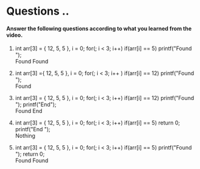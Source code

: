 # Questions ..

#### Answer the following questions according to what you learned from the video.

1. int arr[3] = { 12, 5, 5 }, i = 0; for(; i < 3; i++) if(arr[i] == 5) printf("Found ");  
   Found Found

2. int arr[3] ={ 12, 5, 5 }, i = 0; for(; i < 3; i++ ) if(arr[i] == 12) printf("Found ");  
   Found

3. int arr[3] = { 12, 5, 5 }, i = 0; for(; i < 3; i++) if(arr[i] == 12) printf("Found "); printf("End");  
   Found End

4. int arr[3] = { 12, 5, 5 }, i = 0; for(; i < 3; i++) if(arr[i] == 5) return 0; printf("End ");  
   Nothing

5. int arr[3] = { 12, 5, 5 }, i = 0; for(; i < 3; i++) if(arr[i] == 5) printf("Found "); return 0;  
   Found Found
